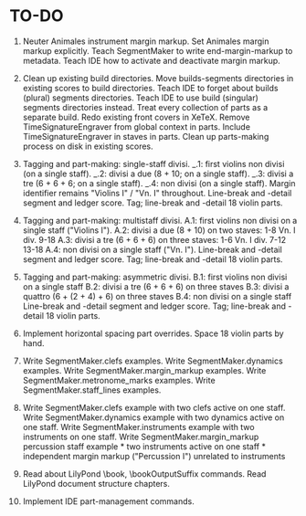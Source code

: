 TO-DO
=====

1.  Neuter Animales instrument margin markup.
    Set Animales margin markup explicitly.
    Teach SegmentMaker to write end-margin-markup to metadata.
    Teach IDE how to activate and deactivate margin markup.

2.  Clean up existing build directories.
    Move builds-segments directories in existing scores to build directories.
    Teach IDE to forget about builds (plural) segments directories.
    Teach IDE to use build (singular) segments directories instead.
    Treat every collection of parts as a separate build.
    Redo existing front covers in XeTeX.
    Remove TimeSignatureEngraver from global context in parts.
    Include TimeSignatureEngraver in staves in parts.
    Clean up parts-making process on disk in existing scores.

3.  Tagging and part-making: single-staff divisi.
    _.1: first violins non divisi (on a single staff).
    _.2: divisi a due (8 + 10; on a single staff).
    _.3: divisi a tre (6 + 6 + 6; on a single staff).
    _.4: non divisi (on a single staff).
    Margin identifier remains "Violins I" / "Vn. I" throughout.
    Line-break and -detail segment and ledger score.
    Tag; line-break and -detail 18 violin parts.

4.  Tagging and part-making: multistaff divisi.
    A.1: first violins non divisi on a single staff ("Violins I").
    A.2: divisi a due (8 + 10) on two staves:
                    1-8
        Vn. I div.
                    9-18
    A.3: divisi a tre (6 + 6 + 6) on three staves:
                    1-6
        Vn. I div.  7-12
                    13-18
    A.4: non divisi on a single staff ("Vn. I").
    Line-break and -detail segment and ledger score.
    Tag; line-break and -detail 18 violin parts.

5.  Tagging and part-making: asymmetric divisi.
    B.1: first violins non divisi on a single staff
    B.2: divisi a tre (6 + 6 + 6) on three staves
    B.3: divisi a quattro (6 + (2 + 4) + 6) on three staves
    B.4: non divisi on a single staff
    Line-break and -detail segment and ledger score.
    Tag; line-break and -detail 18 violin parts.

6.  Implement horizontal spacing part overrides.
    Space 18 violin parts by hand.

7.  Write SegmentMaker.clefs examples.
    Write SegmentMaker.dynamics examples.
    Write SegmentMaker.margin_markup examples.
    Write SegmentMaker.metronome_marks examples.
    Write SegmentMaker.staff_lines examples.

8.  Write SegmentMaker.clefs example with two clefs active on one staff.
    Write SegmentMaker.dynamics example with two dynamics active on one staff.
    Write SegmentMaker.instruments example with two instruments on one staff.
    Write SegmentMaker.margin_markup percussion staff example
        * two instruments active on one staff
        * independent margin markup ("Percussion I") unrelated to instruments

9.  Read about LilyPond \book, \bookOutputSuffix commands.
    Read LilyPond document structure chapters.

10. Implement IDE part-management commands.
